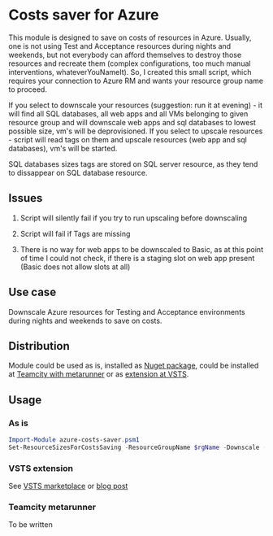 # Costs saver for Azure

This module is designed to save on costs of resources in Azure. Usually, one is not using Test and Acceptance resources during nights and weekends, but not everybody can afford themselves to destroy those resources and recreate them (complex configurations, too much manual interventions, whateverYouNameIt).
So, I created this small script, which requires your connection to Azure RM and wants your resource group name to proceed.

If you select to downscale your resources (suggestion: run it at evening) - it will find all SQL databases, all web apps and all VMs belonging to given resource group and will downscale web apps and sql databases to lowest possible size, vm's will be deprovisioned. If you select to upscale resources - script will read tags on them and upscale resources (web app and sql databases), vm's will be started.

SQL databases sizes tags are stored on SQL server resource, as they tend to dissappear on SQL database resource.

## Issues

1. Script will silently fail if you try to run upscaling before downscaling

1. Script will fail if Tags are missing

1. There is no way for web apps to be downscaled to Basic, as at this point of time I could not check, if there is a staging slot on web app present (Basic does not allow slots at all)

## Use case

Downscale Azure resources for Testing and Acceptance environments during nights and weekends to save on costs.

## Distribution

Module could be used as is, installed as [Nuget package](), could be installed at [Teamcity with metarunner]() or as [extension at VSTS](https://github.com/akuryan/vsts.extensions/tree/master/AzureCostsSaver).

## Usage

### As is

```powershell
Import-Module azure-costs-saver.psm1
Set-ResourceSizesForCostsSaving -ResourceGroupName $rgName -Downscale ($true|$false) -executionEnv manual
```

### VSTS extension

See [VSTS marketplace](https://marketplace.visualstudio.com/items?itemName=anton-kuryan.AzureCostsSaver) or [blog post](https://colours.nl/azure-costs-saver)

### Teamcity metarunner

To be written
